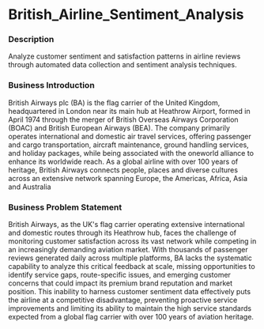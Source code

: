# British_Airline_Sentiment_Analysis

### Description 
Analyze customer sentiment and satisfaction patterns in airline reviews through automated data collection and sentiment analysis techniques.

### Business Introduction
British Airways plc (BA) is the flag carrier of the United Kingdom, headquartered in London near its main hub at Heathrow Airport, formed in April 1974 through the merger of British Overseas Airways Corporation (BOAC) and British European Airways (BEA). The company primarily operates international and domestic air travel services, offering passenger and cargo transportation, aircraft maintenance, ground handling services, and holiday packages, while being associated with the oneworld alliance to enhance its worldwide reach. As a global airline with over 100 years of heritage, British Airways connects people, places and diverse cultures across an extensive network spanning Europe, the Americas, Africa, Asia and Australia

### Business Problem Statement
British Airways, as the UK's flag carrier operating extensive international and domestic routes through its Heathrow hub, faces the challenge of monitoring customer satisfaction across its vast network while competing in an increasingly demanding aviation market. With thousands of passenger reviews generated daily across multiple platforms, BA lacks the systematic capability to analyze this critical feedback at scale, missing opportunities to identify service gaps, route-specific issues, and emerging customer concerns that could impact its premium brand reputation and market position. This inability to harness customer sentiment data effectively puts the airline at a competitive disadvantage, preventing proactive service improvements and limiting its ability to maintain the high service standards expected from a global flag carrier with over 100 years of aviation heritage.

### 
